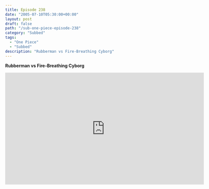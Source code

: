 ```yaml
---
title: Episode 238
date: "2005-07-10T05:30:00+00:00"
layout: post
draft: false
path: "/sub-one-piece-episode-238"
category: "Subbed"
tags:
  - "One Piece"
  - "Subbed"
description: "Rubberman vs Fire-Breathing Cyborg"
---
```


**Rubberman vs Fire-Breathing Cyborg**

<iframe width="640" height="360" src="https://www.rapidvideo.com/e/FXQH1LCUNX" frameborder="0" marginwidth=0 marginheight=0 scrolling=no allowfullscreen></iframe>

